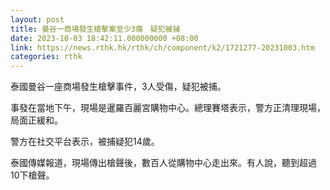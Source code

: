 ```yaml
---
layout: post
title: 曼谷一商場發生槍擊案至少3傷　疑犯被捕
date: 2023-10-03 18:42:11.000000000 +08:00
link: https://news.rthk.hk/rthk/ch/component/k2/1721277-20231003.htm
categories: rthk
---
```


泰國曼谷一座商場發生槍擊事件，3人受傷，疑犯被捕。

事發在當地下午，現場是暹羅百麗宮購物中心。總理賽塔表示，警方正清理現場，局面正緩和。

警方在社交平台表示，被捕疑犯14歲。

泰國傳媒報道，現場傳出槍聲後，數百人從購物中心走出來。有人說，聽到超過10下槍聲。
